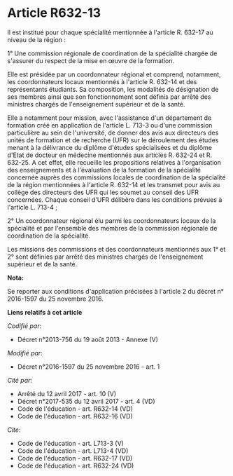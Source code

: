 # Article R632-13

Il est institué pour chaque spécialité mentionnée à l'article R. 632-17 au niveau de la région : 

1° Une commission régionale de coordination de la spécialité chargée de s'assurer du respect de la mise en œuvre de la
formation. 

Elle est présidée par un coordonnateur régional et comprend, notamment, les coordonnateurs locaux mentionnés à l'article R.
632-14 et des représentants étudiants. Sa composition, les modalités de désignation de ses membres ainsi que son
fonctionnement sont définis par arrêté des ministres chargés de l'enseignement supérieur et de la santé. 

Elle a notamment pour mission, avec l'assistance d'un département de formation créé en application de l'article L. 713-3 ou
d'une commission particulière au sein de l'université, de donner des avis aux directeurs des unités de formation et de
recherche (UFR) sur le déroulement des études menant à la délivrance du diplôme d'études spécialisées et du diplôme d'Etat de
docteur en médecine mentionnés aux articles R. 632-24 et R. 632-25. A cet effet, elle recueille les propositions relatives à
l'organisation des enseignements et à l'évaluation de la formation de la spécialité concernée auprès des commissions locales
de coordination de la spécialité de la région mentionnées à l'article R. 632-14 et les transmet pour avis au collège des
directeurs des UFR qui les soumet au conseil des UFR concernées. Chaque conseil d'UFR délibère dans les conditions prévues à
l'article L. 713-4 ; 

2° Un coordonnateur régional élu parmi les coordonnateurs locaux de la spécialité et par l'ensemble des membres de la
commission régionale de coordination de la spécialité. 

Les missions des commissions et des coordonnateurs mentionnés aux 1° et 2° sont définies par arrêté des ministres chargés de
l'enseignement supérieur et de la santé.

**Nota:**

Se reporter aux conditions d'application précisées à l'article 2 du décret n° 2016-1597 du 25 novembre 2016.

**Liens relatifs à cet article**

_Codifié par_:

  - Décret n°2013-756 du 19 août 2013 -  Annexe (V)

_Modifié par_:

  - Décret n°2016-1597 du 25 novembre 2016 - art. 1

_Cité par_:

  - Arrêté du 12 avril 2017 - art. 10 (V)
  - Décret n°2017-535 du 12 avril 2017 - art. 4 (VD)
  - Code de l'éducation - art. R632-14 (VD)
  - Code de l'éducation - art. R632-16 (VD)

_Cite_:

  - Code de l'éducation - art. L713-3 (V)
  - Code de l'éducation - art. L713-4 (VD)
  - Code de l'éducation - art. R632-17 (VD)
  - Code de l'éducation - art. R632-24 (VD)
